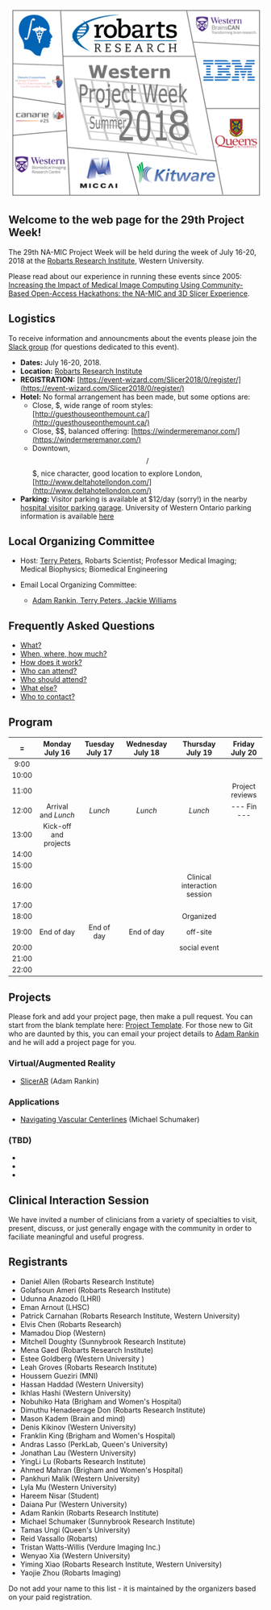 ![PW29](PW29.png)
## Welcome to the web page for the 29th Project Week!
The 29th NA-MIC Project Week will be held during the week of July 16-20, 2018 at the [Robarts Research Institute](http://www.robarts.ca/), Western University.

Please read about our experience in running these events since 2005: [Increasing the Impact of Medical Image Computing Using
Community-Based Open-Access Hackathons: the NA-MIC and 3D Slicer Experience](http://www.spl.harvard.edu/publications/item/view/3004).

## Logistics

To receive information and announcments about the events please join the [Slack group](https://join.slack.com/t/spww/shared_invite/enQtMzk4MDQyMDI1NjU0LTIwZDU2MGY4N2MzYTdmMzE1ZTlmNzA2NmNhYjE5MTA0NWMyY2RhMDQyMWYwMjkzYmU3MTczZmE0NTM0ZDZjNDQ) (for questions dedicated to this event).

+ **Dates:** July 16-20, 2018.
+ **Location:** [Robarts Research Institute](https://www.google.ca/maps/@43.0113638,-81.2738561,3a,75y,340.63h,93.84t/data=!3m6!1e1!3m4!1sqB04BofO2fkNxgxlzynSRA!2e0!7i13312!8i6656)
+ **REGISTRATION:** [https://event-wizard.com/Slicer2018/0/register/](https://event-wizard.com/Slicer2018/0/register/)
+ **Hotel:** No formal arrangement has been made, but some options are:
  + Close, $, wide range of room styles: [http://guesthouseonthemount.ca/](http://guesthouseonthemount.ca/)
  + Close, $$, balanced offering: [https://windermeremanor.com/](https://windermeremanor.com/)
  + Downtown, $$/$$$, nice character, good location to explore London, [http://www.deltahotellondon.com/](http://www.deltahotellondon.com/)
+ **Parking:** Visitor parking is available at $12/day (sorry!) in the nearby [hospital visitor parking garage](https://www.google.ca/maps/@43.0142363,-81.2750746,3a,75y,186.07h,100.01t/data=!3m5!1e1!3m3!1sVo_3mg5ibFW_kPnYjVOrPQ!2e0!6s%2F%2Fgeo0.ggpht.com%2Fcbk%3Fpanoid%3DVo_3mg5ibFW_kPnYjVOrPQ%26output%3Dthumbnail%26cb_client%3Dmaps_sv.tactile.gps%26thumb%3D2%26w%3D203%26h%3D100%26yaw%3D62.77921%26pitch%3D0%26thumbfov%3D100). University of Western Ontario parking information is available [here](https://www.uwo.ca/parking/find/visitor/index.html)

## Local Organizing Committee
 
- Host: [Terry Peters](http://www.robarts.ca/terry-peters), Robarts Scientist; Professor Medical Imaging; Medical Biophysics; Biomedical Engineering

- Email Local Organizing Committee:
  - [Adam Rankin, Terry Peters, Jackie Williams](mailto:arankin@robarts.ca,tpeters@robarts.ca,jwilliams@robarts.ca?cc=tkapur@bwh.harvard.edu&subject=ProjectWeek28)

## Frequently Asked Questions

+ [What?](../README.md#what)
+ [When, where, how much?](./README.md#logistics)
+ [How does it work?](../README.md#how-does-it-work)
+ [Who can attend?](../README.md#who-can-attend)
+ [Who should attend?](../README.md#who-should-attend)
+ [What else?](../README.md#what-else)
+ [Who to contact?](./README.md#local-organizing-committee)

## Program
|   =    |Monday July 16 | Tuesday July 17 | Wednesday July 18 | Thursday July 19 | Friday July 20
|:---:   |     :---:     |     :---:       |     :---:         |     :---:        |     :---:    
|9:00    |               |                 |                   |                  |
|10:00   |               |                 |                   |                  |
|11:00   |               |                 |                   |                  |   Project reviews
|12:00   |Arrival and *Lunch*|  *Lunch*    |    *Lunch*        |     *Lunch*      |    --- Fin ---
|13:00   |Kick-off and projects|           |                   |                  |
|14:00   |               |                 |                   |                  |
|15:00   |               |                 |                   |                  |
|16:00   |               |                 |                   |    Clinical interaction session |
|17:00   |               |                 |                   |                  |
|18:00   |               |                 |                   |     Organized    |
|19:00   |    End of day |  End of day     |  End of day       |    off-site      |
|20:00   |               |                 |                   |    social event  |
|21:00   |               |                 |                   |                  |
|22:00   |               |                 |                   |                  |

## Projects <a name="ProjectsList"/>
Please fork and add your project page, then make a pull request. You can start from the blank template here: [Project Template](./Projects/Template/README.md). For those new to Git who are daunted by this, you can email your project details to [Adam Rankin](mailto:arankin@robarts.ca) and he will add a project page for you.

### Virtual/Augmented Reality ###
+ [SlicerAR](./Projects/SlicerAR.md) (Adam Rankin)


### Applications  ###
+ [Navigating Vascular Centerlines](./Projects/CenterlinesVMTK/CenterlinesVMTK.md) (Michael Schumaker)

### (TBD) ###
+ 
+ 
+ 

## Clinical Interaction Session
We have invited a number of clinicians from a variety of specialties to visit, present, discuss, or just generally engage with the community in order to faciliate meaningful and useful progress.

## Registrants
+ Daniel Allen (Robarts Research Institute)
+ Golafsoun Ameri (Robarts Research Institute)
+ Udunna Anazodo (LHRI)
+ Eman Arnout (LHSC)
+ Patrick Carnahan (Robarts Research Institute, Western University)
+ Elvis Chen (Robarts Research)
+ Mamadou Diop (Western)
+ Mitchell Doughty (Sunnybrook Research Institute)
+ Mena  Gaed (Robarts Research Institute)
+ Estee Goldberg (Western University )
+ Leah Groves (Robarts Research Institute)
+ Houssem Gueziri (MNI)
+ Hassan Haddad (Western University)
+ Ikhlas Hashi (Western University)
+ Nobuhiko Hata (Brigham and Women's Hospital)
+ Dimuthu Henadeerage Don (Robarts Research Institute)
+ Mason Kadem (Brain and mind)
+ Denis Kikinov (Western University)
+ Franklin King (Brigham and Women's Hospital)
+ Andras Lasso (PerkLab, Queen's University)
+ Jonathan Lau (Western University)
+ YingLi Lu (Robarts Research Institute)
+ Ahmed Mahran (Brigham and Women's Hospital)
+ Pankhuri Malik (Western University)
+ Lyla Mu (Western University)
+ Hareem Nisar (Student)
+ Daiana Pur (Western University)
+ Adam Rankin (Robarts Research Institute)
+ Michael Schumaker (Sunnybrook Research Institute)
+ Tamas Ungi (Queen's University)
+ Reid Vassallo (Robarts)
+ Tristan Watts-Willis (Verdure Imaging Inc.)
+ Wenyao Xia (Western University)
+ Yiming Xiao (Robarts Research Institute, Western University)
+ Yaojie Zhou (Robarts Imaging)

Do not add your name to this list - it is maintained by the organizers based on your paid registration.
